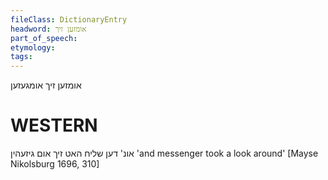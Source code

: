 ```yaml
---
fileClass: DictionaryEntry
headword: אומזען זיך
part_of_speech: 
etymology: 
tags: 
---
```

אומזען זיך
אומגעזען

WESTERN
========

אונ' דען שליח האט זיך אום גיזעהין
'and messenger took a look around'
[Mayse Nikolsburg 1696, 310]